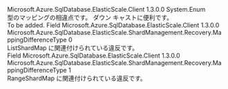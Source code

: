 <Type Name="MappingDifferenceType" FullName="Microsoft.Azure.SqlDatabase.ElasticScale.ShardManagement.Recovery.MappingDifferenceType">
  <TypeSignature Language="C#" Value="public enum MappingDifferenceType" />
  <TypeSignature Language="ILAsm" Value=".class public auto ansi sealed MappingDifferenceType extends System.Enum" />
  <TypeSignature Language="DocId" Value="T:Microsoft.Azure.SqlDatabase.ElasticScale.ShardManagement.Recovery.MappingDifferenceType" />
  <TypeSignature Language="VB.NET" Value="Public Enum MappingDifferenceType" />
  <TypeSignature Language="F#" Value="type MappingDifferenceType = " />
  <AssemblyInfo>
    <AssemblyName>Microsoft.Azure.SqlDatabase.ElasticScale.Client</AssemblyName>
    <AssemblyVersion>1.3.0.0</AssemblyVersion>
  </AssemblyInfo>
  <Base>
    <BaseTypeName>System.Enum</BaseTypeName>
  </Base>
  <Docs>
    <summary>
            型のマッピングの相違点です。 ダウン キャストに便利です。
            </summary>
    <remarks>To be added.</remarks>
  </Docs>
  <Members>
    <Member MemberName="List">
      <MemberSignature Language="C#" Value="List" />
      <MemberSignature Language="ILAsm" Value=".field public static literal valuetype Microsoft.Azure.SqlDatabase.ElasticScale.ShardManagement.Recovery.MappingDifferenceType List = int32(0)" />
      <MemberSignature Language="DocId" Value="F:Microsoft.Azure.SqlDatabase.ElasticScale.ShardManagement.Recovery.MappingDifferenceType.List" />
      <MemberSignature Language="VB.NET" Value="List" />
      <MemberSignature Language="F#" Value="List = 0" Usage="Microsoft.Azure.SqlDatabase.ElasticScale.ShardManagement.Recovery.MappingDifferenceType.List" />
      <MemberType>Field</MemberType>
      <AssemblyInfo>
        <AssemblyName>Microsoft.Azure.SqlDatabase.ElasticScale.Client</AssemblyName>
        <AssemblyVersion>1.3.0.0</AssemblyVersion>
      </AssemblyInfo>
      <ReturnValue>
        <ReturnType>Microsoft.Azure.SqlDatabase.ElasticScale.ShardManagement.Recovery.MappingDifferenceType</ReturnType>
      </ReturnValue>
      <MemberValue>0</MemberValue>
      <Docs>
        <summary>
            ListShardMap に関連付けられている違反です。
            </summary>
      </Docs>
    </Member>
    <Member MemberName="Range">
      <MemberSignature Language="C#" Value="Range" />
      <MemberSignature Language="ILAsm" Value=".field public static literal valuetype Microsoft.Azure.SqlDatabase.ElasticScale.ShardManagement.Recovery.MappingDifferenceType Range = int32(1)" />
      <MemberSignature Language="DocId" Value="F:Microsoft.Azure.SqlDatabase.ElasticScale.ShardManagement.Recovery.MappingDifferenceType.Range" />
      <MemberSignature Language="VB.NET" Value="Range" />
      <MemberSignature Language="F#" Value="Range = 1" Usage="Microsoft.Azure.SqlDatabase.ElasticScale.ShardManagement.Recovery.MappingDifferenceType.Range" />
      <MemberType>Field</MemberType>
      <AssemblyInfo>
        <AssemblyName>Microsoft.Azure.SqlDatabase.ElasticScale.Client</AssemblyName>
        <AssemblyVersion>1.3.0.0</AssemblyVersion>
      </AssemblyInfo>
      <ReturnValue>
        <ReturnType>Microsoft.Azure.SqlDatabase.ElasticScale.ShardManagement.Recovery.MappingDifferenceType</ReturnType>
      </ReturnValue>
      <MemberValue>1</MemberValue>
      <Docs>
        <summary>
            RangeShardMap に関連付けられている違反です。
            </summary>
      </Docs>
    </Member>
  </Members>
</Type>